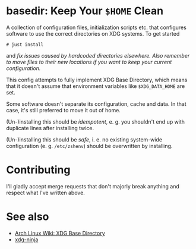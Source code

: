 # basedir: Keep Your `$HOME` Clean
A collection of configuration files, initialization scripts etc. that configures software to use the correct directories on XDG systems.
To get started
```
# just install
```
and *fix issues caused by hardcoded directories elsewhere. Also remember to move files to their new locations if you want to keep your current configuration.*

This config attempts to fully implement XDG Base Directory, which means that it doesn't assume that environment variables like `$XDG_DATA_HOME` are set.

Some software doesn't separate its configuration, cache and data. In that case, it's still preferred to move it out of home.

(Un-)installing this should be *idempotent*, e. g. you shouldn't end up with duplicate lines after installing twice.

(Un-)installing this should be *safe*, i. e. no existing system-wide configuration (e. g. `/etc/zshenv`) should be overwritten by installing.

# Contributing
I'll gladly accept merge requests that don't majorly break anything and respect what I've written above.

# See also
- [Arch Linux Wiki: XDG Base Directory](https://wiki.archlinux.org/title/XDG_Base_Directory)
- [xdg-ninja](https://github.com/b3nj5m1n/xdg-ninja)
